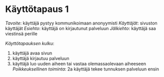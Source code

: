 # Käyttötapaus 1

*Tavoite*: käyttäjä pystyy kommunikoimaan anonyymisti
*Käyttäjät*: sivuston käyttäjät
*Esiehto*: käyttäjä on kirjautunut palveluun
*Jälkiehto*: käyttäjä saa viestinsä perille

*Käyttötapauksen kulku*:
1. käyttäjä avaa sivun
2. käyttäjä kirjautuu palveluun
3. käyttäjä luo uuden aiheen tai vastaa olemassaolevaan aiheeseen
*Poikkeuksellinen toiminta*:
2a käyttäjä tekee tunnuksen palveluun ensin
